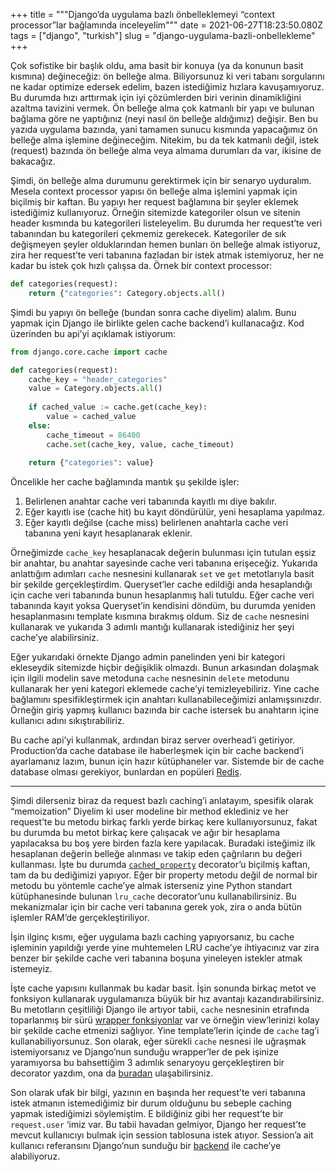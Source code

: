 +++
title = """Django’da uygulama bazlı önbelleklemeyi “context processor”lar
bağlamında inceleyelim"""
date = 2021-06-27T18:23:50.080Z
tags = ["django", "turkish"]
slug = "django-uygulama-bazli-onbellekleme"
+++

Çok sofistike bir başlık oldu, ama basit bir konuya (ya da konunun basit
kısmına) değineceğiz: ön belleğe alma. Biliyorsunuz ki veri tabanı sorgularını
ne kadar optimize edersek edelim, bazen istediğimiz hızlara kavuşamıyoruz. Bu
durumda hızı arttırmak için iyi çözümlerden biri verinin dinamikliğini azaltma
tavizini vermek. Ön belleğe alma çok katmanlı bir yapı ve bulunan bağlama göre
ne yaptığınız (neyi nasıl ön belleğe aldığımız) değişir. Ben bu yazıda uygulama
bazında, yani tamamen sunucu kısmında yapacağımız ön belleğe alma işlemine
değineceğim. Nitekim, bu da tek katmanlı değil, istek (request) bazında ön
belleğe alma veya almama durumları da var, ikisine de bakacağız.

Şimdi, ön belleğe alma durumunu gerektirmek için bir senaryo uyduralım. Mesela
context processor yapısı ön belleğe alma işlemini yapmak için biçilmiş bir
kaftan. Bu yapıyı her request bağlamına bir şeyler eklemek istediğimiz
kullanıyoruz. Örneğin sitemizde kategoriler olsun ve sitenin header kısmında bu
kategorileri listeleyelim. Bu durumda her request’te veri tabanından bu
kategorileri çekmemiz gerekecek. Kategoriler de sık değişmeyen şeyler
olduklarından hemen bunları ön belleğe almak istiyoruz, zira her request’te 
veri tabanına fazladan bir istek atmak istemiyoruz, her ne kadar bu istek çok
hızlı çalışsa da. Örnek bir context processor:

```python
def categories(request):  
    return {"categories": Category.objects.all()
```

Şimdi bu yapıyı ön belleğe (bundan sonra cache diyelim) alalım. Bunu yapmak
için Django ile birlikte gelen cache backend’i kullanacağız. Kod üzerinden bu
api’yi açıklamak istiyorum:

```python
from django.core.cache import cache

def categories(request):  
    cache_key = "header_categories"  
    value = Category.objects.all()  
  
    if cached_value := cache.get(cache_key):  
        value = cached_value  
    else:  
        cache_timeout = 86400  
        cache.set(cache_key, value, cache_timeout)  
  
    return {"categories": value}
```

Öncelikle her cache bağlamında mantık şu şekilde işler:

1.  Belirlenen anahtar cache veri tabanında kayıtlı mı diye bakılır.
2.  Eğer kayıtlı ise (cache hit) bu kayıt döndürülür, yeni hesaplama yapılmaz.
3.  Eğer kayıtlı değilse (cache miss) belirlenen anahtarla cache veri tabanına
yeni kayıt hesaplanarak eklenir.

Örneğimizde  `cache_key`  hesaplanacak değerin bulunması için tutulan eşsiz bir
anahtar, bu anahtar sayesinde cache veri tabanına erişeceğiz. Yukarıda
anlattığım adımları `cache` nesnesini kullanarak `set` ve `get` metotlarıyla
basit bir şekilde gerçekleştirdim. Queryset’ler cache edildiği anda
hesaplandığı için cache veri tabanında bunun hesaplanmış hali tutuldu. Eğer
cache veri tabanında kayıt yoksa Queryset’in kendisini döndüm, bu durumda
yeniden hesaplanmasını template kısmına bırakmış oldum. Siz de `cache`
nesnesini kullanarak ve yukarıda 3 adımlı mantığı kullanarak istediğiniz her
şeyi cache’ye alabilirsiniz.

Eğer yukarıdaki örnekte Django admin panelinden yeni bir kategori ekleseydik
sitemizde hiçbir değişiklik olmazdı. Bunun arkasından dolaşmak için ilgili
modelin save metoduna `cache` nesnesinin `delete` metodunu kullanarak her
yeni kategori eklemede cache’yi temizleyebiliriz. Yine cache bağlamını
spesifikleştirmek için anahtarı kullanabileceğimizi anlamışsınızdır. Örneğin
giriş yapmış kullanıcı bazında bir cache istersek bu anahtarın içine kullanıcı
adını sıkıştırabiliriz.

Bu cache api’yi kullanmak, ardından biraz server overhead’i getiriyor.
Production’da cache database ile haberleşmek için bir cache backend’i
ayarlamanız lazım, bunun için hazır kütüphaneler var. Sistemde bir de cache
database olması gerekiyor, bunlardan en popüleri  [Redis](https://redis.io/).

---

Şimdi dilerseniz biraz da request bazlı caching’i anlatayım, spesifik olarak
“memoization” Diyelim ki user modeline bir method eklediniz ve her request’te
bu metodu birkaç farklı yerde birkaç kere kullanıyorsunuz, fakat bu durumda bu
metot birkaç kere çalışacak ve ağır bir hesaplama yapılacaksa bu boş yere
birden fazla kere yapılacak. Buradaki isteğimiz ilk hesaplanan değerin belleğe
alınması ve takip eden çağrıların bu değeri kullanması. İşte bu durumda 
[`cached_property`](https://docs.djangoproject.com/en/3.2/ref/utils/#django.utils.functional.cached_property) 
decorator’u biçilmiş kaftan, tam da bu dediğimizi yapıyor. Eğer bir property
metodu değil de normal bir metodu bu yöntemle cache’ye almak isterseniz yine 
Python standart kütüphanesinde bulunan `lru_cache` decorator’unu
kullanabilirsiniz. Bu mekanizmalar için bir cache veri tabanına gerek yok, zira
o anda bütün işlemler RAM’de gerçekleştiriliyor.

İşin ilginç kısmı, eğer uygulama bazlı caching yapıyorsanız, bu cache işleminin
yapıldığı yerde yine muhtemelen LRU cache’ye ihtiyacınız var zira benzer bir
şekilde cache veri tabanına boşuna yineleyen istekler atmak istemeyiz.

İşte cache yapısını kullanmak bu kadar basit. İşin sonunda birkaç metot ve
fonksiyon kullanarak uygulamanıza büyük bir hız avantajı kazandırabilirsiniz.
Bu metotların çeşitliliği Django ile artıyor tabii, `cache` nesnesinin 
etrafında toparlanmış bir sürü [wrapper fonksiyonlar](https://docs.djangoproject.com/en/3.2/topics/cache/#template-fragment-caching)
var ve örneğin view’lerinizi kolay bir şekilde cache etmenizi sağlıyor. Yine
template’lerin içinde de  `cache`  tag’i kullanabiliyorsunuz. Son olarak, eğer
sürekli `cache` nesnesi ile uğraşmak istemiyorsanız ve Django’nun sunduğu
wrapper’ler de pek işinize yaramıyorsa bu bahsettiğim 3 adımlık senaryoyu
gerçekleştiren bir decorator yazdım, ona da [buradan](https://github.com/realsuayip/django-sozluk/blob/36cdf3f10ed18d0a57f1420b0392cf15ef03985d/dictionary/utils/decorators.py#L9)
ulaşabilirsiniz.

Son olarak ufak bir bilgi, yazının en başında her request’te veri tabanına
istek atmanın istemediğimiz bir durum olduğunu bu sebeple caching yapmak
istediğimizi söylemiştim. E bildiğiniz gibi her request’te bir `request.user`
‘imiz var. Bu tabii havadan gelmiyor, Django her request’te mevcut kullanıcıyı
bulmak için session tablosuna istek atıyor. Session’a ait kullanıcı referansını
Django’nun sunduğu bir [backend](https://docs.djangoproject.com/en/3.2/topics/http/sessions/#using-cached-sessions)
ile cache’ye alabiliyoruz.
